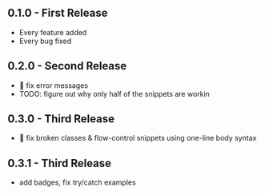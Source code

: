 ## 0.1.0 - First Release
* Every feature added
* Every bug fixed

## 0.2.0 - Second Release
* 🐛 fix error messages
* TODO: figure out why only half of the snippets are workin

## 0.3.0 - Third Release
* 🐛 fix broken classes & flow-control snippets using one-line body syntax

## 0.3.1 - Third Release
* add badges, fix try/catch examples
